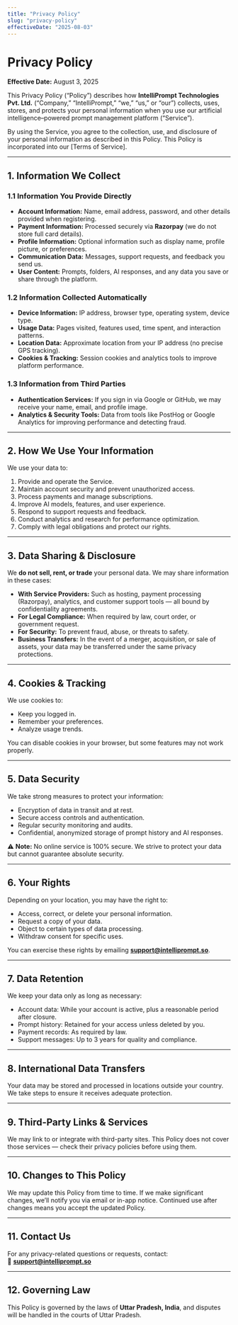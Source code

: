 ```yaml
---
title: "Privacy Policy"
slug: "privacy-policy"
effectiveDate: "2025-08-03"
---
```


# Privacy Policy

**Effective Date:** August 3, 2025

This Privacy Policy (“Policy”) describes how **IntelliPrompt Technologies Pvt. Ltd.** (“Company,” “IntelliPrompt,” “we,” “us,” or “our”) collects, uses, stores, and protects your personal information when you use our artificial intelligence–powered prompt management platform (“Service”).

By using the Service, you agree to the collection, use, and disclosure of your personal information as described in this Policy. This Policy is incorporated into our [Terms of Service].

---

## 1. Information We Collect

### 1.1 Information You Provide Directly
- **Account Information:** Name, email address, password, and other details provided when registering.  
- **Payment Information:** Processed securely via **Razorpay** (we do not store full card details).  
- **Profile Information:** Optional information such as display name, profile picture, or preferences.  
- **Communication Data:** Messages, support requests, and feedback you send us.  
- **User Content:** Prompts, folders, AI responses, and any data you save or share through the platform.  

### 1.2 Information Collected Automatically
- **Device Information:** IP address, browser type, operating system, device type.  
- **Usage Data:** Pages visited, features used, time spent, and interaction patterns.  
- **Location Data:** Approximate location from your IP address (no precise GPS tracking).  
- **Cookies & Tracking:** Session cookies and analytics tools to improve platform performance.  

### 1.3 Information from Third Parties
- **Authentication Services:** If you sign in via Google or GitHub, we may receive your name, email, and profile image.  
- **Analytics & Security Tools:** Data from tools like PostHog or Google Analytics for improving performance and detecting fraud.  

---

## 2. How We Use Your Information
We use your data to:  
1. Provide and operate the Service.  
2. Maintain account security and prevent unauthorized access.  
3. Process payments and manage subscriptions.  
4. Improve AI models, features, and user experience.  
5. Respond to support requests and feedback.  
6. Conduct analytics and research for performance optimization.  
7. Comply with legal obligations and protect our rights.  

---

## 3. Data Sharing & Disclosure
We **do not sell, rent, or trade** your personal data. We may share information in these cases:  
- **With Service Providers:** Such as hosting, payment processing (Razorpay), analytics, and customer support tools — all bound by confidentiality agreements.  
- **For Legal Compliance:** When required by law, court order, or government request.  
- **For Security:** To prevent fraud, abuse, or threats to safety.  
- **Business Transfers:** In the event of a merger, acquisition, or sale of assets, your data may be transferred under the same privacy protections.  

---

## 4. Cookies & Tracking
We use cookies to:  
- Keep you logged in.  
- Remember your preferences.  
- Analyze usage trends.  

You can disable cookies in your browser, but some features may not work properly.

---

## 5. Data Security
We take strong measures to protect your information:  
- Encryption of data in transit and at rest.  
- Secure access controls and authentication.  
- Regular security monitoring and audits.  
- Confidential, anonymized storage of prompt history and AI responses.  

⚠️ **Note:** No online service is 100% secure. We strive to protect your data but cannot guarantee absolute security.

---

## 6. Your Rights
Depending on your location, you may have the right to:  
- Access, correct, or delete your personal information.  
- Request a copy of your data.  
- Object to certain types of data processing.  
- Withdraw consent for specific uses.  

You can exercise these rights by emailing **support@intelliprompt.so**.

---

## 7. Data Retention
We keep your data only as long as necessary:  
- Account data: While your account is active, plus a reasonable period after closure.  
- Prompt history: Retained for your access unless deleted by you.  
- Payment records: As required by law.  
- Support messages: Up to 3 years for quality and compliance.  

---

## 8. International Data Transfers
Your data may be stored and processed in locations outside your country. We take steps to ensure it receives adequate protection.

---

## 9. Third-Party Links & Services
We may link to or integrate with third-party sites. This Policy does not cover those services — check their privacy policies before using them.

---

## 10. Changes to This Policy
We may update this Policy from time to time. If we make significant changes, we’ll notify you via email or in-app notice. Continued use after changes means you accept the updated Policy.

---

## 11. Contact Us
For any privacy-related questions or requests, contact:  
📧 **support@intelliprompt.so**

---

## 12. Governing Law
This Policy is governed by the laws of **Uttar Pradesh, India**, and disputes will be handled in the courts of Uttar Pradesh.
